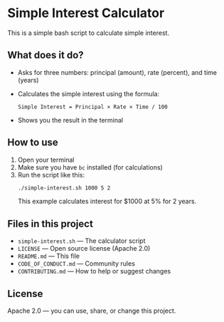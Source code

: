 # Simple Interest Calculator

This is a simple bash script to calculate simple interest.

## What does it do?
- Asks for three numbers: principal (amount), rate (percent), and time (years)
- Calculates the simple interest using the formula:
  
  `Simple Interest = Principal × Rate × Time / 100`
- Shows you the result in the terminal

## How to use
1. Open your terminal
2. Make sure you have `bc` installed (for calculations)
3. Run the script like this:
   ```bash
   ./simple-interest.sh 1000 5 2
   ```
   This example calculates interest for $1000 at 5% for 2 years.

## Files in this project
- `simple-interest.sh` — The calculator script
- `LICENSE` — Open source license (Apache 2.0)
- `README.md` — This file
- `CODE_OF_CONDUCT.md` — Community rules
- `CONTRIBUTING.md` — How to help or suggest changes

## License
Apache 2.0 — you can use, share, or change this project.

